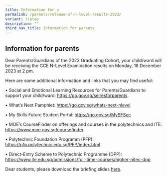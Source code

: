 ```yaml
---
title: Information for p
permalink: /parents/release-of-n-level-results-2023/
variant: tiptap
description: ""
third_nav_title: Information for parents
---
```

<h2>Information for parents</h2><p>Dear Parents/Guardians of the 2023 Graduating Cohort, your child/ward will be receiving the GCE N-Level Examination results on Monday, 18 December 2023 at 2 pm.</p><p>Here are some additional information and links that you may find useful:</p><p>• Social and Emotional Learning Resources for Parents/Guardians to support your child/ward: <a href="https://go.gov.sg/selresforparents" rel="noopener noreferrer nofollow" target="_blank">https://go.gov.sg/selresforparents</a>.</p><p>• What’s Next Pamphlet: <a href="https://go.gov.sg/whats-next-nlevel" rel="noopener noreferrer nofollow" target="_blank">https://go.gov.sg/whats-next-nlevel</a></p><p>• My Skills Future Student Portal: <a href="https://go.gov.sg/MySFSec" rel="noopener noreferrer nofollow" target="_blank">https://go.gov.sg/MySFSec</a></p><p>• MOE’s CourseFinder on offerings and courses in the polytechnics and ITE: <a href="https://www.moe.gov.sg/coursefinder" rel="noopener noreferrer nofollow" target="_blank">https://www.moe.gov.sg/coursefinder</a></p><p>• Polytechnic Foundation Programm (PFP): <a href="https://pfp.polytechnic.edu.sg/PFP/index.html" rel="noopener noreferrer nofollow" target="_blank">https://pfp.polytechnic.edu.sg/PFP/index.html</a></p><p>• Direct-Entry Scheme to Polytechnic Programme (DPP): <a href="https://www.ite.edu.sg/admissions/full-time-courses/higher-nitec-dpp" rel="noopener noreferrer nofollow" target="_blank">https://www.ite.edu.sg/admissions/full-time-courses/higher-nitec-dpp</a></p><p></p><p>Dear students, please download the briefing slides <a href="/files/Parents/2023_N_Level_Result_Release_Briefing_Slides.pdf" rel="noopener noreferrer nofollow" target="_blank">here</a>.</p>